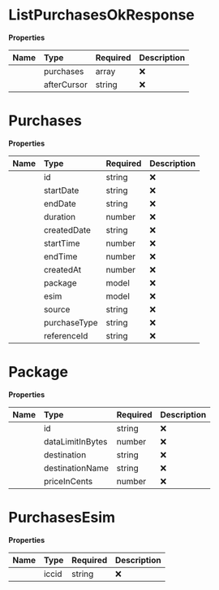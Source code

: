 # ListPurchasesOkResponse



**Properties**

| Name | Type | Required | Description |
| :-------- | :----------| :----------| :----------|
    | purchases | array | ❌ |  |
    | afterCursor | string | ❌ | The cursor value representing the end of the current page of results. Use this cursor value as the "afterCursor" parameter in your next request to retrieve the subsequent page of results. It ensures that you continue fetching data from where you left off, facilitating smooth pagination. |

# Purchases



**Properties**

| Name | Type | Required | Description |
| :-------- | :----------| :----------| :----------|
    | id | string | ❌ | ID of the purchase |
    | startDate | string | ❌ | Start date of the package's validity in the format 'yyyy-MM-ddThh:mm:ssZZ' |
    | endDate | string | ❌ | End date of the package's validity in the format 'yyyy-MM-ddThh:mm:ssZZ' |
    | duration | number | ❌ | It designates the number of days the eSIM is valid for within 90-day validity from issuance date. |
    | createdDate | string | ❌ | Creation date of the purchase in the format 'yyyy-MM-ddThh:mm:ssZZ' |
    | startTime | number | ❌ | Epoch value representing the start time of the package's validity |
    | endTime | number | ❌ | Epoch value representing the end time of the package's validity |
    | createdAt | number | ❌ | Epoch value representing the date of creation of the purchase |
    | package | model | ❌ |  |
    | esim | model | ❌ |  |
    | source | string | ❌ | The `source` indicates whether the purchase was made from the API, dashboard, landing-page, promo-page or iframe. For purchases made before September 8, 2023, the value will be displayed as 'Not available'. |
    | purchaseType | string | ❌ | The `purchaseType` indicates whether this is the initial purchase that creates the eSIM (First Purchase) or a subsequent top-up on an existing eSIM (Top-up Purchase). |
    | referenceId | string | ❌ | The `referenceId` that was provided by the partner during the purchase or top-up flow. This identifier can be used for analytics and debugging purposes. |

# Package



**Properties**

| Name | Type | Required | Description |
| :-------- | :----------| :----------| :----------|
    | id | string | ❌ | ID of the package |
    | dataLimitInBytes | number | ❌ | Size of the package in bytes. For "limited" packages, this field will return the data limit in bytes. For "unlimited" packages, it will return **-1** as an identifier.  |
    | destination | string | ❌ | ISO representation of the package's destination |
    | destinationName | string | ❌ | Name of the package's destination |
    | priceInCents | number | ❌ | Price of the package in cents |


# PurchasesEsim



**Properties**

| Name | Type | Required | Description |
| :-------- | :----------| :----------| :----------|
    | iccid | string | ❌ | ID of the eSIM |




